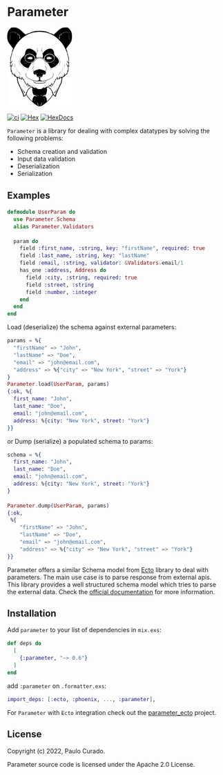 # Parameter

<img src="logo.png" alt="parameter" width="150">

[![ci](https://github.com/phcurado/parameter/workflows/ci/badge.svg?branch=main)](https://github.com/phcurado/parameter/actions?query=branch%3Amain+workflow%3Aci)
[![Hex](https://img.shields.io/hexpm/v/parameter)](https://hexdocs.pm/parameter)
[![HexDocs](https://img.shields.io/badge/documentation-gray)](https://hexdocs.pm/parameter)


`Parameter` is a library for dealing with complex datatypes by solving the following problems:
  - Schema creation and validation
  - Input data validation
  - Deserialization
  - Serialization

## Examples

```elixir
defmodule UserParam do
  use Parameter.Schema
  alias Parameter.Validators

  param do
    field :first_name, :string, key: "firstName", required: true
    field :last_name, :string, key: "lastName"
    field :email, :string, validator: &Validators.email/1
    has_one :address, Address do
      field :city, :string, required: true
      field :street, :string
      field :number, :integer
    end
  end
end
```

Load (deserialize) the schema against external parameters:

```elixir
params = %{
  "firstName" => "John",
  "lastName" => "Doe",
  "email" => "john@email.com",
  "address" => %{"city" => "New York", "street" => "York"}
}
Parameter.load(UserParam, params)
{:ok, %{
  first_name: "John",
  last_name: "Doe",
  email: "john@email.com",
  address: %{city: "New York", street: "York"}
}}
```

or Dump (serialize) a populated schema to params:

```elixir
schema = %{
  first_name: "John",
  last_name: "Doe",
  email: "john@email.com",
  address: %{city: "New York", street: "York"}
}

Parameter.dump(UserParam, params)
{:ok,
 %{
    "firstName" => "John",
    "lastName" => "Doe",
    "email" => "john@email.com",
    "address" => %{"city" => "New York", "street" => "York"}
}}
```

Parameter offers a similar Schema model from [Ecto](https://github.com/elixir-ecto/ecto) library to deal with parameters. The main use case is to parse response from external apis. This library provides a well structured schema model which tries to parse the external data. Check the [official documentation](https://hexdocs.pm/parameter/) for more information.


## Installation


Add `parameter` to your list of dependencies in `mix.exs`:

```elixir
def deps do
  [
    {:parameter, "~> 0.6"}
  ]
end
```

add `:parameter` on `.formatter.exs`:

```elixir
import_deps: [:ecto, :phoenix, ..., :parameter],
```

For `Parameter` with `Ecto` integration check out the [parameter_ecto](https://github.com/phcurado/parameter_ecto) project.

## License

Copyright (c) 2022, Paulo Curado.

Parameter source code is licensed under the Apache 2.0 License.